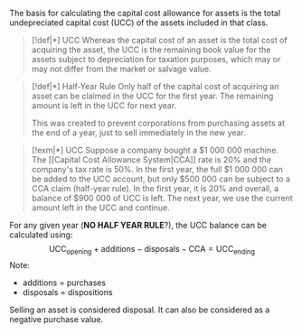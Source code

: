 The basis for calculating the capital cost allowance for assets is the total undepreciated capital cost (UCC) of the assets included in that class.

>[!def|*] UCC
>Whereas the capital cost of an asset is the total cost of acquiring the asset, the UCC is the remaining book value for the assets subject to depreciation for taxation purposes, which may or may not differ from the market or salvage value. 

>[!def|*] Half-Year Rule
>Only half of the capital cost of acquiring an asset can be claimed in the UCC for the first year. The remaining amount is left in the UCC for next year.
>
>This was created to prevent corporations from purchasing assets at the end of a year, just to sell immediately in the new year.

>[!exm|*] UCC
>Suppose a company bought a $\$1\:000\:000$ machine. The [[Capital Cost Allowance System|CCA]] rate is $20\%$ and the company's tax rate is $50\%$.
>In the first year, the full $\$1\:000\:000$ can be added to the UCC account, but only $\$500\:000$ can be subject to a CCA claim (half-year rule). In the first year, it is $20\%$ and overall, a balance of $\$900\:000$ of UCC is left. The next year, we use the current amount left in the UCC and continue.

For any given year (**NO HALF YEAR RULE**?), the UCC balance can be calculated using: $$\text{UCC}_{\text{opening}} + \text{additions} - \text{disposals} - \text{CCA} = \text{UCC}_{\text{ending}}$$
Note: 
- additions $=$ purchases
- disposals $=$ dispositions

Selling an asset is considered disposal. It can also be considered as a negative purchase value. 

